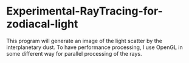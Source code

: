 # Experimental-RayTracing-for-zodiacal-light
This program will generate an image of the light scatter by the interplanetary dust. To have performance processing, I use OpenGL in some different way for parallel processing of the rays.
